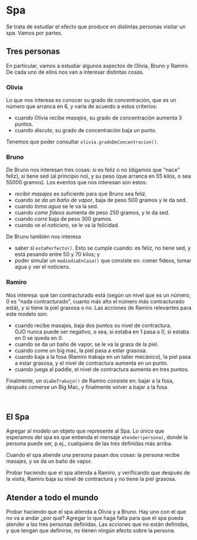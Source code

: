 # Spa

Se trata de estudiar el efecto que produce en distintas personas visitar un spa. Vamos por partes.


## Tres personas

En particular, vamos a estudiar algunos aspectos de Olivia, Bruno y Ramiro. De cada uno de ellos nos van a interesar distintas cosas.


### Olivia
Lo que nos interesa es conocer su grado de concentración, que es un número que arranca en 6, y varía de acuerdo a estos criterios:
- cuando Olivia _recibe masajes_, su grado de concentración aumenta 3 puntos.
- cuando _discute_, su grado de concentración baja un punto.

Tenemos que poder consultar `olivia.gradoDeConcentracion()`.


### Bruno
De Bruno nos interesan tres cosas: si es feliz o no (digamos que "nace" feliz), si tiene sed (al principio no), y su peso (que arranca en 55 kilos, o sea 55000 gramos).
 Los eventos que nos interesan son estos:
- _recibir masajes_ es suficiente para que Bruno sea feliz.
- cuando _se da un baño de vapor_, baja de peso 500 gramos y le da sed.
- cuando _toma agua_ se le va la sed.
- cuando _come fideos_ aumenta de peso 250 gramos, y le da sed.
- cuando _corre_ baja de peso 300 gramos.
- cuando _ve el noticiero_, se le va la felicidad.

De Bruno también nos interesa 
- saber si `estaPerfecto()`. Esto se cumple cuando: es feliz, no tiene sed, y está pesando entre 50 y 70 kilos; y
- poder simular un `mediodiaEnCasa()` que consiste en: comer fideos, tomar agua y ver el noticiero.



### Ramiro
Nos interesa: qué tan contracturado está (según un nivel que es un número, 0 es "nada contracturado", cuanto más alto el número más contracturado está), y si tiene la piel grasosa o no.
 Las acciones de Ramiro relevantes para este modelo son:
- cuando recibe masajes, baja dos puntos su nivel de contractura. <br> OJO nunca puede ser negativo, o sea, si estaba en 1 pasa a 0, si estaba en 0 se queda en 0.
- cuando se da un baño de vapor, se le va la grasa de la piel.
- cuando come un big mac, la piel pasa a estar grasosa.
- cuando baja a la fosa (Ramiro trabaja en un taller mecánico), la piel pasa a estar grasosa, y el nivel de contractura aumenta en un punto.
- cuando juega al paddle, el nivel de contractura aumenta en tres puntos.

Finalmente, un `diaDeTrabajo()` de Ramiro consiste en: bajar a la fosa, después comerse un Big Mac, y finalmente volver a bajar a la fosa.

<br>

## El Spa

Agregar al modelo un objeto que represente al Spa. Lo único que esperamos del spa es que entienda el mensaje `atender(persona)`, donde la persona puede ser,
 p.ej., cualquiera de las tres definidas más arriba.

Cuando el spa atiende una persona pasan dos cosas: la persona recibe masajes, y se da un baño de vapor.

Probar haciendo que el spa atienda a Ramiro, y verificando que después de la visita, Ramiro baja su nivel de contractura y no tiene la piel grasosa.


## Atender a todo el mundo

Probar haciendo que el spa atienda a Olivia y a Bruno. Hay uno con el que no va a andar ¿por qué? Agregar lo que haga falta para que el spa pueda atender a las tres personas definidas.
 Las acciones que no están definidas, y que tengan que definirse, no tienen ningún efecto sobre la persona. 
